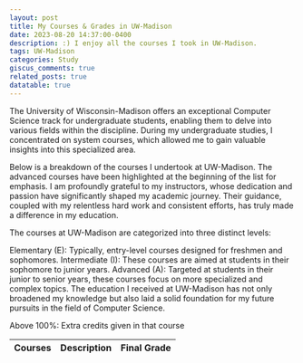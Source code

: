 ```yaml
---
layout: post
title: My Courses & Grades in UW-Madison
date: 2023-08-20 14:37:00-0400
description: :) I enjoy all the courses I took in UW-Madison.
tags: UW-Madison
categories: Study
giscus_comments: true
related_posts: true
datatable: true
---
```

<!-- 
Using markdown to display tables is easy. Just use the following syntax:

```markdown
| Left aligned | Center aligned | Right aligned |
| :----------- | :------------: | ------------: |
| Left 1       | center 1       | right 1       |
| Left 2       | center 2       | right 2       |
| Left 3       | center 3       | right 3       |
```

That will generate:

| Left aligned | Center aligned | Right aligned |
| :----------- | :------------: | ------------: |
| Left 1       | center 1       | right 1       |
| Left 2       | center 2       | right 2       |
| Left 3       | center 3       | right 3       |

<p></p>

It is also possible to use HTML to display tables. For example, the following HTML code will display a table with [Bootstrap Table](https://bootstrap-table.com/), loaded from a JSON file: -->

<!-- {% raw  %}
```html
<table
  id="table"
  data-toggle="table"
  data-url="{{ '/assets/json/table_data.json' | relative_url }}">
  <thead>
    <tr>
      <th data-field="id">ID</th>
      <th data-field="name">Item Name</th>
      <th data-field="price">Item Price</th>
    </tr>
  </thead>
</table>
```
{% endraw  %} -->

The University of Wisconsin-Madison offers an exceptional Computer Science track for undergraduate students, enabling them to delve into various fields within the discipline. During my undergraduate studies, I concentrated on system courses, which allowed me to gain valuable insights into this specialized area.

Below is a breakdown of the courses I undertook at UW-Madison. The advanced courses have been highlighted at the beginning of the list for emphasis. I am profoundly grateful to my instructors, whose dedication and passion have significantly shaped my academic journey. Their guidance, coupled with my relentless hard work and consistent efforts, has truly made a difference in my education.

The courses at UW-Madison are categorized into three distinct levels:

Elementary (E): Typically, entry-level courses designed for freshmen and sophomores.
Intermediate (I): These courses are aimed at students in their sophomore to junior years.
Advanced (A): Targeted at students in their junior to senior years, these courses focus on more specialized and complex topics.
The education I received at UW-Madison has not only broadened my knowledge but also laid a solid foundation for my future pursuits in the field of Computer Science.

Above 100%: Extra credits given in that course
<table
  data-toggle="table"
  data-url="{{ '/assets/json/table_data.json' | relative_url }}">
  <thead>
    <tr>
      <th data-field="Courses">Courses</th>
      <th data-field="Description">Description</th>
      <th data-field="Final Grade">Final Grade</th>
    </tr>
  </thead>
</table>

<p></p>





<!-- <table
  data-click-to-select="true"
  data-height="460"
  data-pagination="true"
  data-search="true"
  data-toggle="table"
  data-url="{{ '/assets/json/table_data.json' | relative_url }}">
  <thead>
    <tr>
      <th data-checkbox="true"></th>
      <th data-field="id" data-halign="left" data-align="center" data-sortable="true">ID</th>
      <th data-field="name" data-halign="center" data-align="right" data-sortable="true">Item Name</th>
      <th data-field="price" data-halign="right" data-align="left" data-sortable="true">Item Price</th>
    </tr>
  </thead>
</table> -->
